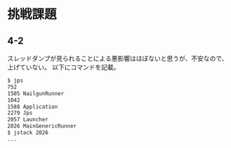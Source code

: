 # 挑戦課題

## 4-2

スレッドダンプが見られることによる悪影響はほぼないと思うが、不安なので、上げていない。
以下にコマンドを記載。

```sh
$ jps
752
1505 NailgunRunner
1042
1588 Application
2279 Jps
2057 Launcher
2026 MainGenericRunner
$ jstack 2026
...
```